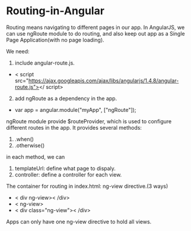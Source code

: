 # Routing-in-Angular
Routing means navigating to different pages in our app. In AngularJS, we can use ngRoute module to do routing, and also keep out app as a Single Page Application(with no page loading).

We need:

1. include angular-route.js.
  - < script src="https://ajax.googleapis.com/ajax/libs/angularjs/1.4.8/angular-route.js"></ script>
2. add ngRoute as a dependency in the app. 
  - var app = angular.module("myApp", ["ngRoute"]);
  
ngRoute module provide $routeProvider, which is used to configure different routes in the app. It provides several methods:

1. .when()
2. .otherwise()

in each method, we can

1. templateUrl: define what page to dispaly.
2. controller: define a controller for each view.

The container for routing in index.html: ng-view directive.(3 ways)

- < div ng-view>< /div>
- < ng-view></ng-view>
- < div class="ng-view">< /div>

Apps can only have one ng-view directive to hold all views.

